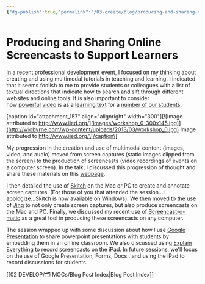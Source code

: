 ```yaml
---
{"dg-publish":true,"permalink":"/03-create/blog/producing-and-sharing-online-screencasts-to-support-learners/","title":"Producing and Sharing Online Screencasts to Support Learners","tags":["digital-literacies","ipads","new-literacies","screen-captures","screencasting"]}
---
```


# Producing and Sharing Online Screencasts to Support Learners

In a recent professional development event, I focused on my thinking about creating and using multimodal tutorials in teaching and learning. I indicated that it seems foolish to me to provide students or colleagues with a list of textual directions that indicate how to search and sift through different websites and online tools. It is also important to consider how [powerful](http://www.tandfonline.com/doi/abs/10.1207/s15389286ajde1904_3) [video](https://www.google.com/url?sa=t&rct=j&q=&esrc=s&source=web&cd=5&ved=0CFYQFjAE&url=http%3A%2F%2Feditlib.org%2Fd%2F6152&ei=RGYBUeDPKKfV0gHBgYGQAw&usg=AFQjCNFKc92tLJLHK9vesANw8OkhCb87RA&sig2=XF33jCxs-yPE_6IMUwRJqg) is as a [learning text](http://www.ncbi.nlm.nih.gov/pubmed/16262803) for a [number of our students](http://dl.acm.org/citation.cfm?id=2184462).

\[caption id="attachment\_157" align="alignright" width="300"\][![Image attributed to http://www.iied.org/](images/workshop_0-300x145.jpg)](http://wiobyrne.com/wp-content/uploads/2013/03/workshop_0.jpg) Image attributed to http://www.iied.org/\[/caption\]

My progression in the creation and use of multimodal content (images, video, and audio) moved from screen captures (static images clipped from the screen) to the production of screencasts (video recordings of events on a computer screen). In the talk, I discussed this progression of thought and share these materials on this [webpage](https://sites.google.com/site/wiobyrne/screencasts).

I then detailed the use of [Skitch](https://sites.google.com/site/wiobyrne/Skitch) on the Mac or PC to create and annotate screen captures. (For those of you that attended the session...I apologize...Skitch is now available on Windows). We then moved to the use of [Jing](https://sites.google.com/site/wiobyrne/Jing) to not only create screen captures, but also produce screencasts on the Mac and PC. Finally, we discussed my recent use of [Screencast-o-matic](https://sites.google.com/site/wiobyrne/screencast-o-matic) as a great tool in producing these screencasts on any computer. 

The session wrapped up with some discussion about how I use [Google Presentation](https://sites.google.com/site/wiobyrne/google-presentation) to share powerpoint presentations with students by embedding them in an online classroom. We also discussed using [Explain Everything](http://www.explaineverything.com/) to record screencasts on the iPad. In future sessions, we'll focus on the use of Google Presentation, Forms, Docs...and using the iPad to record discussions for students.

[[02 DEVELOP/🗂️ MOCs/Blog Post Index\|Blog Post Index]]